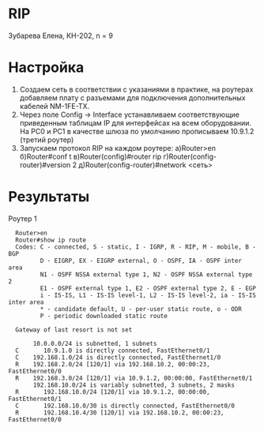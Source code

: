 # RIP
Зубарева Елена, КН-202, n = 9

# Настройка
1) Создаем сеть в соответствии с указаниями в практике, на роутерах добавляем плату с разъемами для подключения дополнительных кабелей NM-1FE-TX. 
2) Через поле Config -> Interface устанавливаем соответствующие приведенным таблицам IP для интерфейсах на всем оборудовании. На PC0 и PC1 в качестве шлюза по умолчанию прописываем 10.9.1.2 (третий роутер)
3) Запускаем протокол RIP на каждом роутере:
   а)Router>en
   б)Router#conf t
   в)Router(config)#router rip
   г)Router(config-router)#version 2
   д)Router(config-router)#network <сеть>

# Результаты
Роутер 1

      Router>en
      Router#show ip route
      Codes: C - connected, S - static, I - IGRP, R - RIP, M - mobile, B - BGP
             D - EIGRP, EX - EIGRP external, O - OSPF, IA - OSPF inter area
             N1 - OSPF NSSA external type 1, N2 - OSPF NSSA external type 2
             E1 - OSPF external type 1, E2 - OSPF external type 2, E - EGP
             i - IS-IS, L1 - IS-IS level-1, L2 - IS-IS level-2, ia - IS-IS inter area
             * - candidate default, U - per-user static route, o - ODR
             P - periodic downloaded static route

      Gateway of last resort is not set

           10.0.0.0/24 is subnetted, 1 subnets
      C       10.9.1.0 is directly connected, FastEthernet0/1
      C    192.168.1.0/24 is directly connected, FastEthernet1/0
      R    192.168.2.0/24 [120/1] via 192.168.10.2, 00:00:23, FastEthernet0/0
      R    192.168.3.0/24 [120/1] via 10.9.1.2, 00:00:00, FastEthernet0/1
           192.168.10.0/24 is variably subnetted, 3 subnets, 2 masks
      R       192.168.10.0/24 [120/1] via 10.9.1.2, 00:00:00, FastEthernet0/1
      C       192.168.10.0/30 is directly connected, FastEthernet0/0
      R       192.168.10.4/30 [120/1] via 192.168.10.2, 00:00:23, FastEthernet0/0
